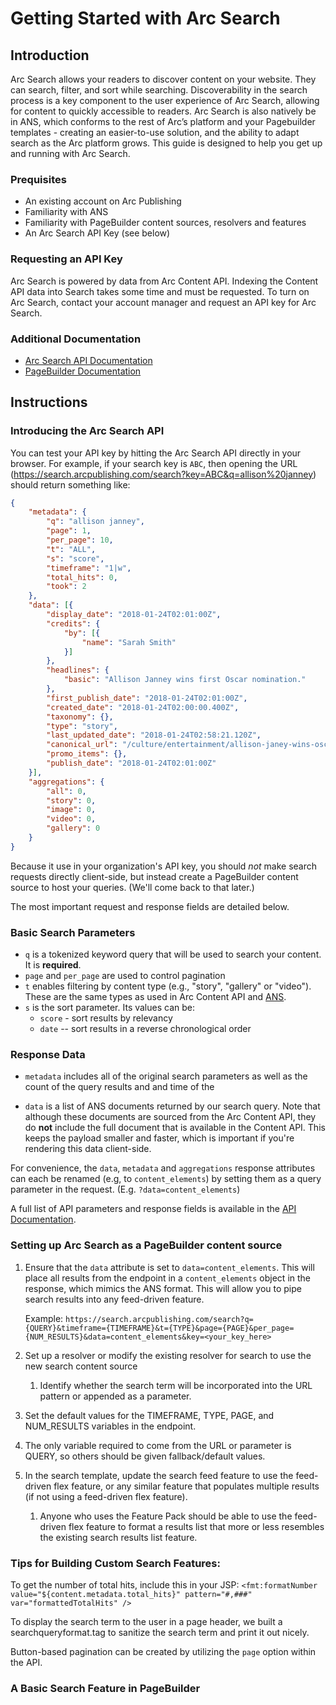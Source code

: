 # Getting Started with Arc Search

## Introduction

Arc Search allows your readers to discover content on your website. They can search, filter, and sort while searching. Discoverability in the search process is a key component to the user experience of Arc Search, allowing for content to quickly accessible to readers. Arc Search is also natively be in ANS, which conforms to the rest of Arc’s platform and your Pagebuilder templates - creating an easier-to-use solution, and the ability to adapt search as the Arc platform grows. This guide is designed to help you get up and running with Arc Search.

### Prequisites

* An existing account on Arc Publishing
* Familiarity with ANS
* Familiarity with PageBuilder content sources, resolvers and features
* An Arc Search API Key (see below)

### Requesting an API Key

Arc Search is powered by data from Arc Content API. Indexing the Content API data into Search takes some time
and must be requested. To turn on Arc Search, contact your account manager and request an API key for Arc Search.

### Additional Documentation

* [Arc Search API Documentation](https://s3.amazonaws.com/search-service-documentation-production/index.html)
* [PageBuilder Documentation](https://arcpublishing.atlassian.net/wiki/spaces/PD/pages/13336857/PageBuilder+Documentation)

## Instructions

### Introducing the Arc Search API

You can test your API key by hitting the Arc Search API directly in your browser. For example, if your search key is `ABC`, then opening the URL (https://search.arcpublishing.com/search?key=ABC&q=allison%20janney) should return something like:

```json
{
	"metadata": {
		"q": "allison janney",
		"page": 1,
		"per_page": 10,
		"t": "ALL",
		"s": "score",
		"timeframe": "1|w",
		"total_hits": 0,
		"took": 2
	},
	"data": [{
		"display_date": "2018-01-24T02:01:00Z",
		"credits": {
			"by": [{
				"name": "Sarah Smith"
			}]
		},
		"headlines": {
			"basic": "Allison Janney wins first Oscar nomination."
		},
		"first_publish_date": "2018-01-24T02:01:00Z",
		"created_date": "2018-01-24T02:00:00.400Z",
		"taxonomy": {},
		"type": "story",
		"last_updated_date": "2018-01-24T02:58:21.120Z",
		"canonical_url": "/culture/entertainment/allison-janey-wins-oscar-nomination/",
		"promo_items": {},
		"publish_date": "2018-01-24T02:01:00Z"
	}],
	"aggregations": {
		"all": 0,
		"story": 0,
		"image": 0,
		"video": 0,
		"gallery": 0
	}
}
```

Because it use in your organization's API key, you should *not* make search requests directly client-side, but instead create a PageBuilder content source to host your queries. (We'll come back to that later.)

The most important request and response fields are detailed below.

### Basic Search Parameters

* `q` is a tokenized keyword query that will be used to search your content. It is **required**.
* `page` and `per_page` are used to control pagination
* `t` enables filtering by content type (e.g., "story", "gallery" or "video"). These are the same types as used in Arc Content API and [ANS](https://github.com/washingtonpost/ans-schema).
* `s` is the sort parameter. Its values can be:
  * `score` - sort results by relevancy
  * `date` -- sort results in a reverse chronological order

### Response Data

* `metadata` includes all of the original search parameters as well as the count of the query results and and time of the

* `data` is a list of ANS documents returned by our search query. Note that although these documents are sourced from the Arc Content API, they do **not** include the full document that is available in the Content API.  This keeps the payload smaller and faster, which is important if you're rendering this data client-side.

For convenience, the `data`, `metadata` and `aggregations` response attributes can each be renamed (e.g, to `content_elements`) by setting them as a query parameter in the request. (E.g. `?data=content_elements`)

A full list of API parameters and response fields is available in the [API Documentation](https://s3.amazonaws.com/search-service-documentation-production/index.html#api-Search).

### Setting up Arc Search as a PageBuilder content source

   1. Ensure that the `data` attribute is set to `data=content_elements`. This will place all results from the endpoint in a
      `content_elements` object in the response, which mimics the ANS format. This will allow you to pipe search results
      into any feed-driven feature.

      Example:
      `https://search.arcpublishing.com/search?q={QUERY}&timeframe={TIMEFRAME}&t={TYPE}&page={PAGE}&per_page={NUM_RESULTS}&data=content_elements&key=<your_key_here>`

   2. Set up a resolver or modify the existing resolver for search to use the new search content source
      1. Identify whether the search term will be incorporated into the URL pattern or appended as a parameter.
   3. Set the default values for the TIMEFRAME, TYPE, PAGE, and NUM_RESULTS variables in the endpoint.
   4. The only variable required to come from the URL or parameter is QUERY, so others should be given fallback/default values.
   5. In the search template, update the search feed feature to use the feed-driven flex feature, or any similar
      feature that populates multiple results (if not using a feed-driven flex feature).
      1. Anyone who uses the Feature Pack should be able to use the feed-driven flex feature to format a results list
         that more or less resembles the existing search results list feature.

### Tips for Building Custom Search Features:

To get the number of total hits, include this in your JSP:
`<fmt:formatNumber value="${content.metadata.total_hits}" pattern="#,###" var="formattedTotalHits" />`

To display the search term to the user in a page header, we built a searchqueryformat.tag to sanitize the search term
and print it out nicely.

Button-based pagination can be created by utilizing the `page` option within the API.

### A Basic Search Feature in PageBuilder
